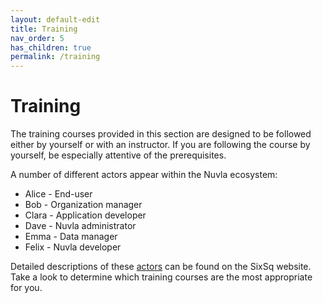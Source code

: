```yaml
---
layout: default-edit
title: Training
nav_order: 5
has_children: true
permalink: /training
---
```


# Training

The training courses provided in this section are designed to be
followed either by yourself or with an instructor.  If you are
following the course by yourself, be especially attentive of the
prerequisites.

A number of different actors appear within the Nuvla ecosystem:

 - Alice - End-user
 - Bob - Organization manager
 - Clara - Application developer
 - Dave - Nuvla administrator
 - Emma - Data manager
 - Felix - Nuvla developer

Detailed descriptions of these
[actors](https://sixsq.com/developer/personae) can be found on the
SixSq website. Take a look to determine which training courses are the
most appropriate for you.
